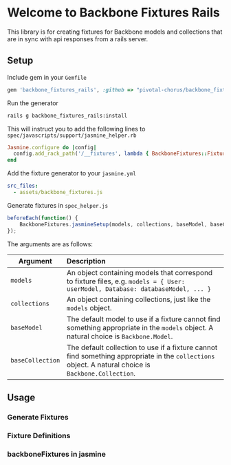 # Welcome to Backbone Fixtures Rails

This library is for creating fixtures for Backbone models and collections that are in sync with api responses from a rails server.

## Setup

Include gem in your `Gemfile`

``` ruby
gem 'backbone_fixtures_rails', :github => "pivotal-chorus/backbone_fixtures_rails"
```

Run the generator

``` sh
rails g backbone_fixtures_rails:install
```

This will instruct you to add the following lines to `spec/javascripts/support/jasmine_helper.rb`

``` ruby
Jasmine.configure do |config|
  config.add_rack_path('/__fixtures', lambda { BackboneFixtures::FixtureMiddleware.new })
end
```

Add the fixture generator to your `jasmine.yml`

``` yml
src_files:
  - assets/backbone_fixtures.js
```

Generate fixtures in `spec_helper.js`

``` js
beforeEach(function() {
    BackboneFixtures.jasmineSetup(models, collections, baseModel, baseCollection);
});
```

The arguments are as follows:

| Argument         | Description   |
| ---------------- |:------------- |
| `models`         | An object containing models that correspond to fixture files, e.g. `models = { User: userModel, Database: databaseModel, ... }` |
| `collections`    | An object containing collections, just like the `models` object.      |
| `baseModel`      | The default model to use if a fixture cannot find something appropriate in the `models` object.  A natural choice is `Backbone.Model`.  |
| `baseCollection` | The default collection to use if a fixture cannot find something appropriate in the `collections` object.  A natural choice is `Backbone.Collection`.     |


## Usage

### Generate Fixtures

### Fixture Definitions

### backboneFixtures in jasmine




